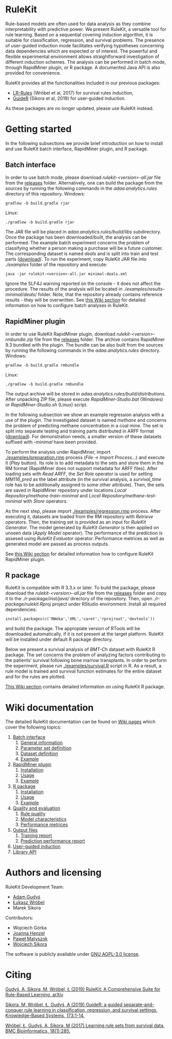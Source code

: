 # RuleKit

Rule-based models are often used for data analysis as they combine interpretability with predictive power. We present RuleKit, a versatile tool for rule learning. Based on a sequential covering induction algorithm, it is suitable for classification, regression, and survival problems. The presence of user-guided induction mode facilitates verifying hypotheses concerning data dependencies which are expected or of interest. The powerful and flexible experimental environment allows straightforward investigation of different induction schemes. The analysis can be performed in batch mode, through RapidMiner plugin, or R package. A documented Java API is also provided for convenience. 

RuleKit provides all the functionalities included in our previous packages:
* [LR-Rules](https://github.com/adaa-polsl/LR-Rules) (Wróbel et al, 2017) for survival rules induction,
* [GuideR](https://github.com/adaa-polsl/GuideR) (Sikora et al, 2019) for user-guided induction.

As these packages are no longer updated, please use RuleKit instead. 

# Getting started

In the following subsections we provide brief introduction on how to install and use RuleKit batch interface, RapidMiner plugin, and R package. 

## Batch interface

In order to use batch mode, please download *rulekit-\<version\>-all.jar* file from the [releases](../../releases) folder. Alternatively, one can build the package from the sources by running the following commands in the *adaa.analytics.rules* directory of this repository. 
Windows:
```
gradlew -b build.gradle rjar
```
Linux:
```
./gradlew -b build.gradle rjar
```
The JAR file will be placed in *adaa.analytics.rules/build/libs* subdirectory. Once the package has been downloaded/built, the analysis can be performed. The example batch experiment concerns the problem of classifying whether a person making a purchase will be a future customer. The corresponding dataset is named *deals* and is split into train and test parts ([download](data/deals)). To run the experiment, copy RuleKit JAR file into *./examples* folder of the repository and execute:
```
java -jar rulekit-<version>-all.jar minimal-deals.xml
```
Ignore the SLF4J warning reported on the console - it does not affect the procedure. The results of the analysis will be located in *./examples/results-minimal/deals/* folder. Note, that the repository already contains reference results - they will be overwritten. See [this Wiki section](../../wiki/1-Batch-interface) for detailed information on how to configure batch analyses in RuleKit. 

## RapidMiner plugin

In order to use RuleKit RapidMiner plugin, download *rulekit-\<version\>-rmbundle.zip* file from the [releases](../../releases) folder. The archive contains RapidMiner 9.3 bundled with the plugin. The bundle can be also built from the sources by running the following commands in the *adaa.analytics.rules* directory.
Windows:
```
gradlew -b build.gradle rmbundle
```
Linux:
```
./gradlew -b build.gradle rmbundle
```
The output archive will be stored in *adaa.analytics.rules/build/distributions*. After unpacking ZIP file, please execute *RapidMiner-Studio.bat* (Windows) or *RapidMiner-Studio.sh* (Linux) script. 

In the following subsection we show an example regression analysis with a use of the plugin. The investigated dataset is named *methane* and concerns the problem of predicting methane concentration in a coal mine. The set is split into separate testing and training parts distributed in ARFF format ([download](data/methane)). For demonstration needs, a smaller version of these datasets suffixed with *-minimal* have been provided. 

To perform the analysis under RapidMiner, import [./examples/preparation.rmp](/examples/preparation.rmp) process (*File &rarr; Import Process...*) and execute it (*Play* button). Its role is to add metadata to the sets and store them in the RM format (RapidMiner does not support metadata for ARFF files). After loading sets with *Read ARFF*, the *Set Role* operator is used for setting *MM116_pred* as the label attribute (in the survival analysis, a *survival_time* role has to be additionally assigned to some other attribute). Then, the sets are saved in RapidMiner repository under locations *Local Repository/methane-train-minimal* and *Local Repository/methane-test-minimal* with *Store* operators. 

As the next step, please import [./examples/regression.rmp](./examples/regression.rmp) process. After executing it, datasets are loaded from the RM repository with *Retrieve* operators. Then, the training set is provided as an input for *RuleKit Generator*. The model generated by *RuleKit Generator* is then applied on unseen data (*Apply Model* operator). The performance of the prediction is assesed using *RuleKit Evaluator* operator. Performance metrices as well as generated model are passed as process outputs.

See [this Wiki section](../../wiki/2-RapidMiner-plugin) for detailed information how to configure RuleKit RapidMiner plugin. 

## R package


RuleKit is compatible with R 3.3.x or later. To build the package, please download the *rulekit-\<version\>-all.jar* file from the [releases](../../releases) folder and copy it to the *./r-package/inst/java/* directory of the repository. Then, open *./r-package/rulekit.Rproj* project under RStudio environment. Install all required dependencies:
```
install.packages(c('RWeka','XML','caret','rprojroot','devtools'))
``` 
and build the package. The appropiate version of RTools will be downloaded automatically, if it is not present at the target platform. RuleKit will be installed under default R package directory.

Below we present a survival analysis of *BMT-Ch* dataset with RuleKit R package. The set concerns the problem of analyzing factors contributing to the patients’ survival following bone marrow transplants. In order to perform the experiment, please run [./examples/survival.R](./examples/survival.R) script in R. As a result, a rule model is trained and survival function estimates for the entire dataset and for the rules are plotted.
 
[This Wiki section](../../wiki/3-R-package) contains detailed information on using RuleKit R package. 

# Wiki documentation

The detailed RuleKit documentation can be found on [Wiki pages](../../wiki) which cover the following topics: 

1. [Batch interface](../../wiki/1-Batch-interface)
    1. [General information](../../wiki/1-Batch-interface#11-general-information)
    2. [Parameter set definition](../../wiki/1-Batch-interface#12-parameter-set-definition)
    3. [Dataset definition](../../wiki/1-Batch-interface#13-dataset-definition)
    4. [Example](../../wiki/1-Batch-interface#14-example)
2. [RapidMiner plugin](../../wiki/2-RapidMiner-plugin)
	1. [Installation](../../wiki/2-RapidMiner-plugin#21-installation)
	2. [Usage](../../wiki/2-RapidMiner-plugin#22-usage)
	3. [Example](../../wiki/2-RapidMiner-plugin#23-example)
3. [R package](../../wiki/3-R-package)
	1. [Installation](../../wiki/3-R-package#31-installation)
	2. [Usage](../../wiki/3-R-package#32-usage)
	3. [Example](../../wiki/3-R-package#33-example)
4. [Quality and evaluation](../../wiki/4-Quality-and-evaluation)
    1. [Rule quality](../../wiki/4-Quality-and-evaluation#41-rule-quality)
	2. [Model characteristics](../../wiki/4-Quality-and-evaluation#42-model-characteristics)
	2. [Performance metrices](../../wiki/4-Quality-and-evaluation#43-performance-metrices)
5. [Output files](../../wiki/5-Output-files)
    1. [Training report](../../wiki/5-Output-files#51-training-report)
    2. [Prediction performance report](../../wiki/5-Output-files#52-prediction-performance-report)    	
6. [User-guided induction](../../wiki/6-User-guided-induction)
7. [Library API](../../wiki/7-Library-API)


# Authors and licensing

RuleKit Development Team:
* [Adam Gudyś](https://github.com/agudys)
* [Łukasz Wróbel](https://github.com/l-wrobel)
* Marek Sikora

Contributors:
* Wojciech Górka
* [Joanna Henzel](https://github.com/AsiaHenzel)
* [Paweł Matyszok](https://github.com/pmatyszok)
* [Wojciech Sikora](https://github.com/Denominatee)

The software is publicly available under [GNU AGPL-3.0 license](LICENSE).
 
# Citing

[Gudyś, A, Sikora, M, Wróbel, Ł (2019) RuleKit: A Comprehensive Suite for Rule-Based Learning, arXiv](xyz)

[Sikora, M, Wróbel, Ł, Gudyś, A (2019) GuideR: a guided separate-and-conquer rule learning in classification, regression, and survival settings, Knowledge-Based Systems, 173:1-14.](https://www.sciencedirect.com/science/article/abs/pii/S0950705119300802?dgcid=coauthor)

[Wróbel, Ł, Gudyś, A, Sikora, M (2017) Learning rule sets from survival data, BMC Bioinformatics, 18(1):285.](https://bmcbioinformatics.biomedcentral.com/articles/10.1186/s12859-017-1693-x) 

